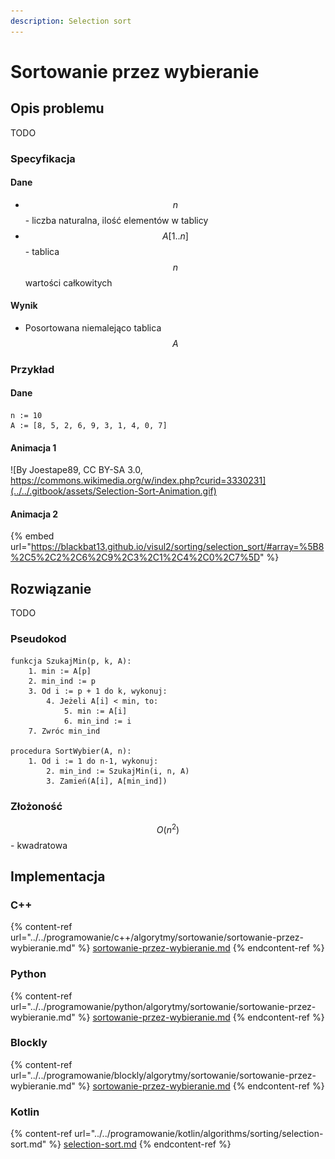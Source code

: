 ```yaml
---
description: Selection sort
---
```


# Sortowanie przez wybieranie

## Opis problemu

TODO

### Specyfikacja

#### Dane

* $$n$$ - liczba naturalna, ilość elementów w tablicy
* $$A[1..n]$$ - tablica $$n$$ wartości całkowitych

#### Wynik

* Posortowana niemalejąco tablica $$A$$&#x20;

### Przykład

#### Dane

```
n := 10
A := [8, 5, 2, 6, 9, 3, 1, 4, 0, 7]
```

#### Animacja 1

![By Joestape89, CC BY-SA 3.0, https://commons.wikimedia.org/w/index.php?curid=3330231](../../.gitbook/assets/Selection-Sort-Animation.gif)

#### Animacja 2

{% embed url="https://blackbat13.github.io/visul2/sorting/selection_sort/#array=%5B8%2C5%2C2%2C6%2C9%2C3%2C1%2C4%2C0%2C7%5D" %}

## Rozwiązanie

TODO

### Pseudokod

```
funkcja SzukajMin(p, k, A):
    1. min := A[p]
    2. min_ind := p
    3. Od i := p + 1 do k, wykonuj:
        4. Jeżeli A[i] < min, to:
            5. min := A[i]
            6. min_ind := i
    7. Zwróc min_ind

procedura SortWybier(A, n):
    1. Od i := 1 do n-1, wykonuj:
        2. min_ind := SzukajMin(i, n, A)
        3. Zamień(A[i], A[min_ind])
```

### Złożoność

$$O(n^2)$$ - kwadratowa

## Implementacja

### C++

{% content-ref url="../../programowanie/c++/algorytmy/sortowanie/sortowanie-przez-wybieranie.md" %}
[sortowanie-przez-wybieranie.md](../../programowanie/c++/algorytmy/sortowanie/sortowanie-przez-wybieranie.md)
{% endcontent-ref %}

### Python

{% content-ref url="../../programowanie/python/algorytmy/sortowanie/sortowanie-przez-wybieranie.md" %}
[sortowanie-przez-wybieranie.md](../../programowanie/python/algorytmy/sortowanie/sortowanie-przez-wybieranie.md)
{% endcontent-ref %}

### Blockly

{% content-ref url="../../programowanie/blockly/algorytmy/sortowanie/sortowanie-przez-wybieranie.md" %}
[sortowanie-przez-wybieranie.md](../../programowanie/blockly/algorytmy/sortowanie/sortowanie-przez-wybieranie.md)
{% endcontent-ref %}

### Kotlin

{% content-ref url="../../programowanie/kotlin/algorithms/sorting/selection-sort.md" %}
[selection-sort.md](../../programowanie/kotlin/algorithms/sorting/selection-sort.md)
{% endcontent-ref %}
